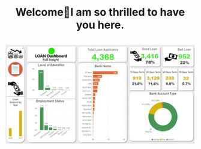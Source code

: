 <!DOCTYPE HTML>
<html>
<head>
  <meta charset="utf-8">
  <meta name="viewport" content="width=device-width, initial-scale=1.0"> 
  </head>
 
<body> 
  
  <h1 align="center"> Welcome🤝I am so thrilled to have you here. </h1>
  
  
   <br>                 
  <div >
       <img src="Loan Dashboard.JPG" width="100%" height="50%" >
  </div>
   <br/>
 
  </body>
 </html>

